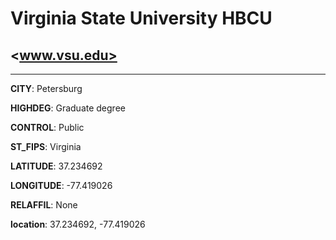 # Virginia State University HBCU
## <www.vsu.edu>
---
**CITY**: Petersburg

**HIGHDEG**: Graduate degree

**CONTROL**: Public

**ST_FIPS**: Virginia

**LATITUDE**: 37.234692

**LONGITUDE**: -77.419026

**RELAFFIL**: None

**location**: 37.234692, -77.419026